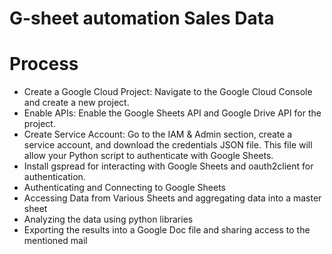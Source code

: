 # G-sheet automation Sales Data

# Process
- Create a Google Cloud Project: Navigate to the Google Cloud Console and create a new project.
- Enable APIs: Enable the Google Sheets API and Google Drive API for the project.
- Create Service Account: Go to the IAM & Admin section, create a service account, and download the credentials JSON file. This file will allow your Python script to authenticate with Google Sheets.
- Install gspread for interacting with Google Sheets and oauth2client for authentication.
- Authenticating and Connecting to Google Sheets
- Accessing Data from Various Sheets and aggregating data into a master sheet
- Analyzing the data using python libraries
- Exporting the results into a Google Doc file and sharing access to the mentioned mail
